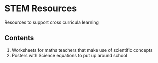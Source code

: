 # STEM Resources
Resources to support cross curricula learning
## Contents
1. Worksheets for maths teachers that make use of scientific concepts
2. Posters with Science equations to put up around school
